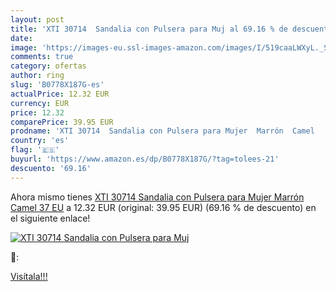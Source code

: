 ```yaml
---
layout: post
title: 'XTI 30714  Sandalia con Pulsera para Muj al 69.16 % de descuento'
date: 
image: 'https://images-eu.ssl-images-amazon.com/images/I/519caaLWXyL._SL200_.jpg'
comments: true
category: ofertas
author: ring
slug: 'B0778X187G-es'
actualPrice: 12.32 EUR
currency: EUR
price: 12.32
comparePrice: 39.95 EUR
prodname: 'XTI 30714  Sandalia con Pulsera para Mujer  Marrón  Camel   37 EU'
country: 'es'
flag: '🇪🇸'
buyurl: 'https://www.amazon.es/dp/B0778X187G/?tag=tolees-21'
descuento: '69.16'
---
```


Ahora mismo tienes [XTI 30714  Sandalia con Pulsera para Mujer  Marrón  Camel   37 EU](https://www.amazon.es/dp/B0778X187G/?tag=tolees-21) a 12.32 EUR (original: 39.95 EUR) (69.16 %  de descuento) en el siguiente enlace!

[![XTI 30714  Sandalia con Pulsera para Muj](https://images-eu.ssl-images-amazon.com/images/I/519caaLWXyL._SL200_.jpg)](https://www.amazon.es/dp/B0778X187G/?tag=tolees-21)

🔎:


[Visítala!!!](https://www.amazon.es/dp/B0778X187G/?tag=tolees-21)

